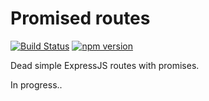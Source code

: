 # Promised routes

[![Build Status](https://travis-ci.org/milankinen/promised-routes.svg?branch=master)](https://travis-ci.org/milankinen/promised-routes)
[![npm version](https://badge.fury.io/js/promised-routes.svg)](http://badge.fury.io/js/promised-routes)

Dead simple ExpressJS routes with promises.

In progress..

